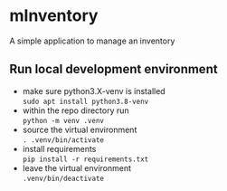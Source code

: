 # mInventory
A simple application to manage an inventory

## Run local development environment
* make sure python3.X-venv is installed\
`sudo apt install python3.8-venv`
* within the repo directory run\
`python -m venv .venv`
* source the virtual environment\
`. .venv/bin/activate`
* install requirements\
`pip install -r requirements.txt`
* leave the virtual environment\
`.venv/bin/deactivate`

